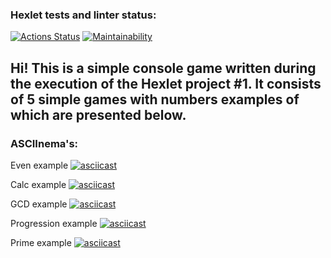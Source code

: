 ### Hexlet tests and linter status:

[![Actions Status](https://github.com/exicc/java-project-61/workflows/hexlet-check/badge.svg)](https://github.com/exicc/java-project-61/actions)
[![Maintainability](https://api.codeclimate.com/v1/badges/f4ed57ac46ee52dc4dde/maintainability)](https://codeclimate.com/github/exicc/java-project-61/maintainability)


## Hi! This is a simple console game written during the execution of the Hexlet project #1. It consists of 5 simple games with numbers examples of which are presented below.

### ASCIInema's:

Even example
[![asciicast](https://asciinema.org/a/SqS2ZcIUyWcAEGku1F9bTW4G5.svg)](https://asciinema.org/a/SqS2ZcIUyWcAEGku1F9bTW4G5)

Calc example
[![asciicast](https://asciinema.org/a/LRWfJM2H5iHtPWDKTNaFadE2q.svg)](https://asciinema.org/a/LRWfJM2H5iHtPWDKTNaFadE2q)

GCD example
[![asciicast](https://asciinema.org/a/UFIUgwCDiOM6lJrz1HtQmNQWd.svg)](https://asciinema.org/a/UFIUgwCDiOM6lJrz1HtQmNQWd)

Progression example
[![asciicast](https://asciinema.org/a/RvWMsXA2CGmZum0UVLJZT1Y1F.svg)](https://asciinema.org/a/RvWMsXA2CGmZum0UVLJZT1Y1F)

Prime example
[![asciicast](https://asciinema.org/a/yyJaM2OespXVQmi2DfIRbfvKh.svg)](https://asciinema.org/a/yyJaM2OespXVQmi2DfIRbfvKh)